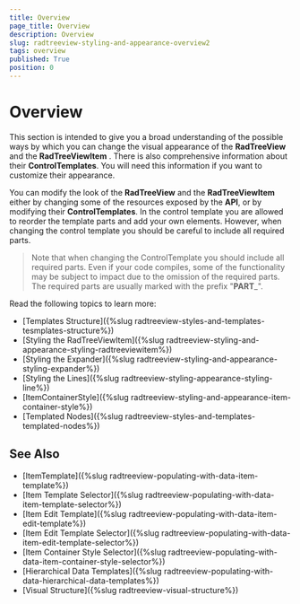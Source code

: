 ```yaml
---
title: Overview
page_title: Overview
description: Overview
slug: radtreeview-styling-and-appearance-overview2
tags: overview
published: True
position: 0
---
```


# Overview

This section is intended to give you a broad understanding of the possible ways by which you can change the visual appearance of the __RadTreeView__ and the __RadTreeViewItem__ . There is also comprehensive information about their __ControlTemplates__. You will need this information if you want to customize their appearance.

You can modify the look of the __RadTreeView__ and the __RadTreeViewItem__ either by changing some of the resources exposed by the __API__, or by modifying their __ControlTemplates__. In the control template you are allowed to reorder the template parts and add your own elements. However, when changing the control template you should be careful to include all required parts. 

>Note that when changing the ControlTemplate you should include all required parts. Even if your code compiles, some of the functionality may be subject to impact due to the omission of the required parts. The required parts are usually marked with the prefix "__PART___".

Read the following topics to learn more:
* [Templates Structure]({%slug radtreeview-styles-and-templates-tesmplates-structure%})
* [Styling the RadTreeViewItem]({%slug radtreeview-styling-and-appearance-styling-radtreeviewitem%})
* [Styling the Expander]({%slug radtreeview-styling-and-appearance-styling-expander%})
* [Styling the Lines]({%slug radtreeview-styling-appearance-styling-line%})
* [ItemContainerStyle]({%slug radtreeview-styling-and-appearance-item-container-style%})
* [Templated Nodes]({%slug radtreeview-styles-and-templates-templated-nodes%})

## See Also
 * [ItemTemplate]({%slug radtreeview-populating-with-data-item-template%})
 * [Item Template Selector]({%slug radtreeview-populating-with-data-item-template-selector%})
 * [Item Edit Template]({%slug radtreeview-populating-with-data-item-edit-template%})
 * [Item Edit Template Selector]({%slug radtreeview-populating-with-data-item-edit-template-selector%})
 * [Item Container Style Selector]({%slug radtreeview-populating-with-data-item-container-style-selector%})
 * [Hierarchical Data Templates]({%slug radtreeview-populating-with-data-hierarchical-data-templates%})
 * [Visual Structure]({%slug radtreeview-visual-structure%})